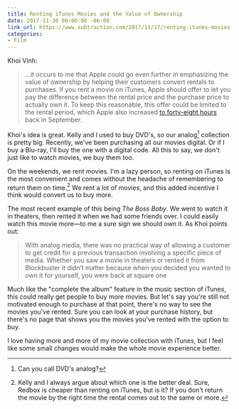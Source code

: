 ```yaml
---
title: Renting iTunes Movies and the Value of Ownership
date: 2017-11-30 00:00:00 -06:00
link_url: https://www.subtraction.com/2017/11/17/renting-itunes-movies-and-the-value-of-ownership/
categories:
- Film
---
```


Khoi Vinh:

> …it occurs to me that Apple could go even further in emphasizing the value of ownership by helping their customers convert rentals to purchases. If you rent a movie on iTunes, Apple should offer to let you pay the difference between the rental price and the purchase price to actually own it. To keep this reasonable, this offer could be limited to the rental period, which Apple also increased [to forty-eight hours](https://9to5mac.com/2017/09/22/itunes-movie-rental-time/) back in September.

Khoi's idea is great. Kelly and I used to buy DVD's, so our analog[^analog] collection is pretty big. Recently, we've been purchasing all our movies digital. Or if I buy a Blu-ray, I'll buy the one with a digital code. All this to say, we don't just like to watch movies, we buy them too.

On the weekends, we rent movies. I'm a lazy person, so renting on iTunes is the most convenient and comes without the headache of remembering to return them on time.[^time] We rent a lot of movies, and this added incentive I think would convert us to buy more. 

The most recent example of this being *The Boss Baby*. We went to watch it in theaters, then rented it when we had some friends over. I could easily watch this movie more—to me a sure sign we should own it. As Khoi points out:

> With analog media, there was no practical way of allowing a customer to get credit for a previous transaction involving a specific piece of media. Whether you saw a movie in theaters or rented it from Blockbuster it didn’t matter because when you decided you wanted to own it for yourself, you were back at square one

Much like the "complete the album" feature in the music section of iTunes, this could really get people to buy more movies. But let's say you're still not motivated enough to purchase at that point, there's no way to see the movies you've rented. Sure you can look at your purchase history, but there's no page that shows you the movies you've rented with the option to buy.

I love having more and more of my movie collection with iTunes, but I feel like some small changes would make the whole movie experience better.

[^analog]: Can you call DVD's analog?

[^time]: Kelly and I always argue about which one is the better deal. Sure, Redbox is cheaper than renting on iTunes, but is it? If you don't return the movie by the right time the rental comes out to the same or more. 
